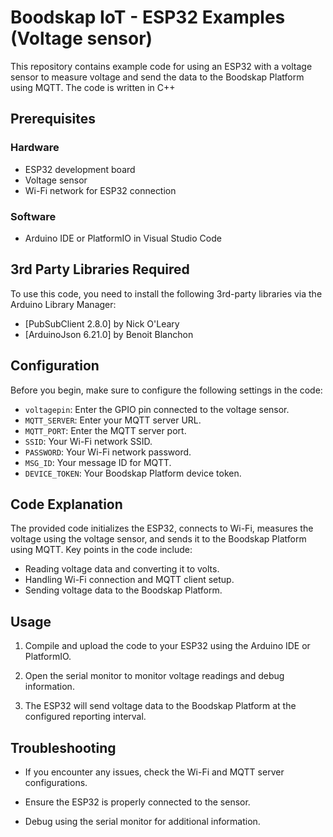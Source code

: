 # Boodskap IoT - ESP32 Examples (Voltage sensor)

This repository contains example code for using an ESP32 with a voltage sensor to measure voltage and send the data to the Boodskap Platform using MQTT. The code is written in C++ 
## Prerequisites

### Hardware
- ESP32 development board
- Voltage sensor
- Wi-Fi network for ESP32 connection

### Software
- Arduino IDE or PlatformIO in Visual Studio Code


## 3rd Party Libraries Required

To use this code, you need to install the following 3rd-party libraries via the Arduino Library Manager:


- [PubSubClient 2.8.0] by Nick O'Leary
- [ArduinoJson 6.21.0] by Benoit Blanchon

## Configuration

Before you begin, make sure to configure the following settings in the code:

- `voltagepin`: Enter the GPIO pin connected to the voltage sensor.
- `MQTT_SERVER`: Enter your MQTT server URL.
- `MQTT_PORT`: Enter the MQTT server port.
- `SSID`: Your Wi-Fi network SSID.
- `PASSWORD`: Your Wi-Fi network password.
- `MSG_ID`: Your message ID for MQTT.
- `DEVICE_TOKEN`: Your Boodskap Platform device token.

## Code Explanation

The provided code initializes the ESP32, connects to Wi-Fi, measures the voltage using the voltage sensor, and sends it to the Boodskap Platform using MQTT. Key points in the code include:

- Reading voltage data and converting it to volts.
- Handling Wi-Fi connection and MQTT client setup.
- Sending voltage data to the Boodskap Platform.

## Usage

1. Compile and upload the code to your ESP32 using the Arduino IDE or PlatformIO.

2. Open the serial monitor to monitor voltage readings and debug information.

3. The ESP32 will send voltage data to the Boodskap Platform at the configured reporting interval.


## Troubleshooting

- If you encounter any issues, check the Wi-Fi and MQTT server configurations.

- Ensure the ESP32 is properly connected to the  sensor.

- Debug using the serial monitor for additional information.